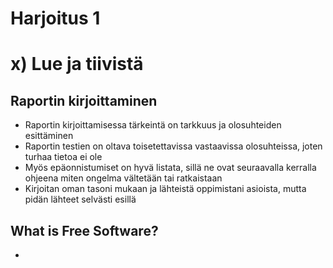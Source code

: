 # Harjoitus 1

# x) Lue ja tiivistä

## Raportin kirjoittaminen

- Raportin kirjoittamisessa tärkeintä on tarkkuus ja olosuhteiden esittäminen
- Raportin testien on oltava toisetettavissa vastaavissa olosuhteissa, joten turhaa tietoa ei ole
- Myös epäonnistumiset on hyvä listata, sillä ne ovat seuraavalla kerralla ohjeena miten ongelma vältetään tai ratkaistaan
- Kirjoitan oman tasoni mukaan ja lähteistä oppimistani asioista, mutta pidän lähteet selvästi esillä


## What is Free Software?

- 
